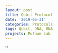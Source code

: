 ```yaml
---
layout: post
title: Qubit Protocol
date: '2019-05-31'
categories: Protocols
tags: Qubit, DNA, RNA
projects: Putnam Lab
---
```



''



